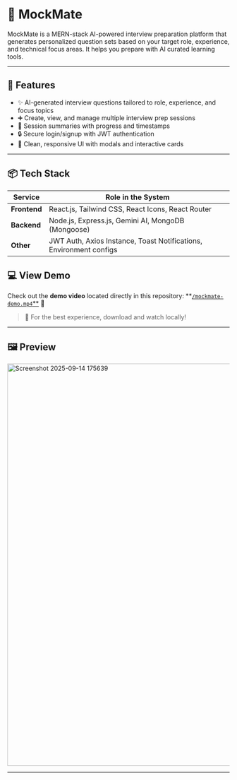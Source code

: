 # 🎯 MockMate

MockMate is a MERN-stack AI-powered interview preparation platform that generates personalized question sets based on your target role, experience, and technical focus areas. It helps you prepare with AI curated learning tools.

---

## 🚀 Features

- ✨ AI-generated interview questions tailored to role, experience, and focus topics
- ➕ Create, view, and manage multiple interview prep sessions
- 🧾 Session summaries with progress and timestamps
- 🔒 Secure login/signup with JWT authentication
- 🎨 Clean, responsive UI with modals and interactive cards

---

## 📦 Tech Stack

| Service                  | Role in the System |
|--------------------------|---------------------|
| **Frontend** | React.js, Tailwind CSS, React Icons, React Router |
| **Backend** | Node.js, Express.js, Gemini AI, MongoDB (Mongoose) |
| **Other** | JWT Auth, Axios Instance, Toast Notifications, Environment configs |

## 💻 View Demo
Check out the **demo video** located directly in this repository:
**[`/mockmate-demo.mp4`**]([(https://github.com/hmaddi16/MockMate-AI/blob/main/MockMate-%20Demo%20Video.mp4)]) 🎥

> 🔁 For the best experience, download and watch locally!

---

## 🖼️ Preview
<img width="1918" height="911" alt="Screenshot 2025-09-14 175639" src="https://github.com/user-attachments/assets/c061a83d-8466-4d39-8491-ec89e39a0d91" />

---
